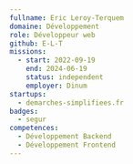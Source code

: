```yaml
---
fullname: Eric Leroy-Terquem
domaine: Développement
role: Développeur web
github: E-L-T
missions:
  - start: 2022-09-19
    end: 2024-06-19
    status: independent
    employer: Dinum
startups:
  - demarches-simplifiees.fr
badges:
  - segur
competences:
  - Développement Backend
  - Développement Frontend
---
```

